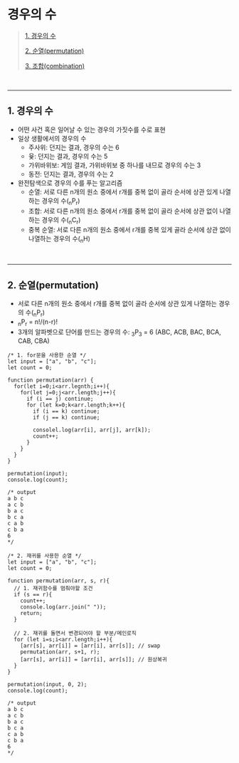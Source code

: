 # 경우의 수

> [1. 경우의 수](#1-경우의-수)
>
> [2. 순열(permutation)](#2-순열permutation)
>
> [3. 조합(combination)](#3-조합combination)

<br><hr>

## 1. 경우의 수

- 어떤 사건 혹은 일어날 수 있는 경우의 가짓수를 수로 표현
- 일상 생활에서의 경우의 수
  - 주사위: 던지는 결과, 경우의 수는 6
  - 윷: 던지는 결과, 경우의 수는 5
  - 가위바위보: 게임 결과, 가위바위보 중 하나를 내므로 경우의 수는 3
  - 동전: 던지는 결과, 경우의 수는 2
- 완전탐색으로 경우의 수를 푸는 알고리즘
  - 순열: 서로 다른 n개의 원소 중에서 r개를 중복 없이 골라 순서에 상관 있게 나열하는 경우의 수(<sub>n</sub>P<sub>r</sub>)
  - 조합: 서로 다른 n개의 원소 중에서 r개를 중복 없이 골라 순서에 상관 없이 나열하는 경우의 수(<sub>n</sub>C<sub>r</sub>)
  - 중복 순열: 서로 다른 n개의 원소 중에서 r개를 중복 있게 골라 순서에 상관 없이 나열하는 경우의 수(<sub>n</sub>H)

<br><hr>

## 2. 순열(permutation)

- 서로 다른 n개의 원소 중에서 r개를 중복 없이 골라 순서에 상관 있게 나열하는 경우의 수(<sub>n</sub>P<sub>r</sub>)
- <sub>n</sub>P<sub>r</sub> = n!/(n-r)!
- 3개의 알파벳으로 단어를 만드는 경우의 수: <sub>3</sub>P<sub>3</sub> = 6 (ABC, ACB, BAC, BCA, CAB, CBA)

```
/* 1. for문을 사용한 순열 */
let input = ["a", "b", "c"];
let count = 0;

function permutation(arr) {
  for(let i=0;i<arr.legnth;i++){
    for(let j=0;j<arr.length;j++){
      if (i == j) continue;
      for (let k=0;k<arr.length;k++){
        if (i == k) continue;
        if (j == k) continue;

        consolel.log(arr[i], arr[j], arr[k]);
        count++;
      }
    }
  }
}

permutation(input);
console.log(count);

/* output
a b c
a c b
b a c
b c a
c a b
c b a
6
*/

/* 2. 재귀를 사용한 순열 */
let input = ["a", "b", "c"];
let count = 0;

function permutation(arr, s, r){
  // 1. 재귀함수를 멈춰야할 조건
  if (s == r){
    count++;
    console.log(arr.join(" "));
    return;
  }

  // 2. 재귀를 돌면서 변경되어야 할 부분/메인로직
  for (let i=s;i<arr.length;i++){
    [arr[s], arr[i]] = [arr[i], arr[s]]; // swap
    permutation(arr, s+1, r);
    [arr[s], arr[i]] = [arr[i], arr[s]]; // 원상복귀
  }
}

permutation(input, 0, 2);
console.log(count);

/* output
a b c
a c b
b a c
b c a
c a b
c b a
6
*/
```
